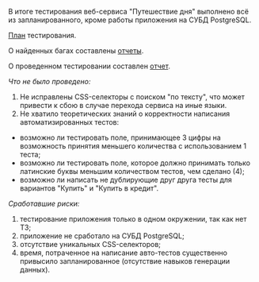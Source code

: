 В итоге тестирования веб-сервиса "Путешествие дня" выполнено всё из запланированного, кроме работы приложения на СУБД PostgreSQL.

<a href= https://github.com/Rostiks52/Diplom/blob/master/Artifacts/Plan.md>План</a> тестирования.

О найденных багах составлены <a href= https://github.com/Rostiks52/Diplom/issues>отчеты</a>.

О проведенном тестировании составлен <a href= https://github.com/Rostiks52/Diplom/blob/master/Artifacts/Report.md>отчет</a>.


*Что не было проведено:*
1. Не исправлены CSS-селекторы с поиском "по тексту", что может привести к сбою в случае перехода сервиса на иные языки.
2. Не хватило теоретических знаний о корректности написания автоматизированных тестов:
* возможно ли тестировать поле, принимающее 3 цифры на возможность принятия меньшего количества с использованием 1 теста;
* возможно ли тестировать поле, которое должно принимать только латинские буквы меньшим количеством тестов, чем сделано (4);
* возможно ли написать не дублирующие друг друга тесты для вариантов "Купить" и "Купить в кредит".

*Сработавшие риски:*
1. тестирование приложения только в одном окружении, так как нет ТЗ;
2. приложение не сработало на СУБД PostgreSQL;
3. отсутствие уникальных CSS-селекторов;
4. время, потраченное на написание авто-тестов существенно привысило запланированное (отсутствие навыков генерации данных).



